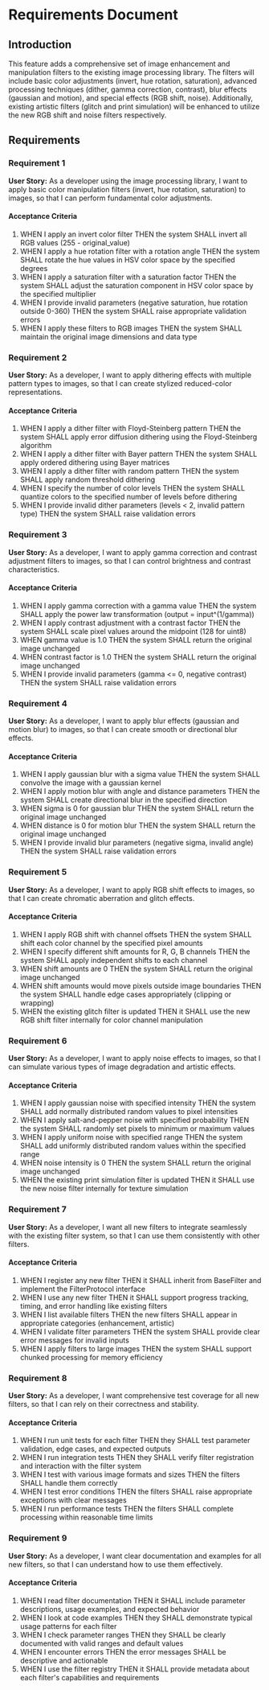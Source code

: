 # Requirements Document

## Introduction

This feature adds a comprehensive set of image enhancement and manipulation filters to the existing image processing library. The filters will include basic color adjustments (invert, hue rotation, saturation), advanced processing techniques (dither, gamma correction, contrast), blur effects (gaussian and motion), and special effects (RGB shift, noise). Additionally, existing artistic filters (glitch and print simulation) will be enhanced to utilize the new RGB shift and noise filters respectively.

## Requirements

### Requirement 1

**User Story:** As a developer using the image processing library, I want to apply basic color manipulation filters (invert, hue rotation, saturation) to images, so that I can perform fundamental color adjustments.

#### Acceptance Criteria

1. WHEN I apply an invert color filter THEN the system SHALL invert all RGB values (255 - original_value)
2. WHEN I apply a hue rotation filter with a rotation angle THEN the system SHALL rotate the hue values in HSV color space by the specified degrees
3. WHEN I apply a saturation filter with a saturation factor THEN the system SHALL adjust the saturation component in HSV color space by the specified multiplier
4. WHEN I provide invalid parameters (negative saturation, hue rotation outside 0-360) THEN the system SHALL raise appropriate validation errors
5. WHEN I apply these filters to RGB images THEN the system SHALL maintain the original image dimensions and data type

### Requirement 2

**User Story:** As a developer, I want to apply dithering effects with multiple pattern types to images, so that I can create stylized reduced-color representations.

#### Acceptance Criteria

1. WHEN I apply a dither filter with Floyd-Steinberg pattern THEN the system SHALL apply error diffusion dithering using the Floyd-Steinberg algorithm
2. WHEN I apply a dither filter with Bayer pattern THEN the system SHALL apply ordered dithering using Bayer matrices
3. WHEN I apply a dither filter with random pattern THEN the system SHALL apply random threshold dithering
4. WHEN I specify the number of color levels THEN the system SHALL quantize colors to the specified number of levels before dithering
5. WHEN I provide invalid dither parameters (levels < 2, invalid pattern type) THEN the system SHALL raise validation errors

### Requirement 3

**User Story:** As a developer, I want to apply gamma correction and contrast adjustment filters to images, so that I can control brightness and contrast characteristics.

#### Acceptance Criteria

1. WHEN I apply gamma correction with a gamma value THEN the system SHALL apply the power law transformation (output = input^(1/gamma))
2. WHEN I apply contrast adjustment with a contrast factor THEN the system SHALL scale pixel values around the midpoint (128 for uint8)
3. WHEN gamma value is 1.0 THEN the system SHALL return the original image unchanged
4. WHEN contrast factor is 1.0 THEN the system SHALL return the original image unchanged
5. WHEN I provide invalid parameters (gamma <= 0, negative contrast) THEN the system SHALL raise validation errors

### Requirement 4

**User Story:** As a developer, I want to apply blur effects (gaussian and motion blur) to images, so that I can create smooth or directional blur effects.

#### Acceptance Criteria

1. WHEN I apply gaussian blur with a sigma value THEN the system SHALL convolve the image with a gaussian kernel
2. WHEN I apply motion blur with angle and distance parameters THEN the system SHALL create directional blur in the specified direction
3. WHEN sigma is 0 for gaussian blur THEN the system SHALL return the original image unchanged
4. WHEN distance is 0 for motion blur THEN the system SHALL return the original image unchanged
5. WHEN I provide invalid blur parameters (negative sigma, invalid angle) THEN the system SHALL raise validation errors

### Requirement 5

**User Story:** As a developer, I want to apply RGB shift effects to images, so that I can create chromatic aberration and glitch effects.

#### Acceptance Criteria

1. WHEN I apply RGB shift with channel offsets THEN the system SHALL shift each color channel by the specified pixel amounts
2. WHEN I specify different shift amounts for R, G, B channels THEN the system SHALL apply independent shifts to each channel
3. WHEN shift amounts are 0 THEN the system SHALL return the original image unchanged
4. WHEN shift amounts would move pixels outside image boundaries THEN the system SHALL handle edge cases appropriately (clipping or wrapping)
5. WHEN the existing glitch filter is updated THEN it SHALL use the new RGB shift filter internally for color channel manipulation

### Requirement 6

**User Story:** As a developer, I want to apply noise effects to images, so that I can simulate various types of image degradation and artistic effects.

#### Acceptance Criteria

1. WHEN I apply gaussian noise with specified intensity THEN the system SHALL add normally distributed random values to pixel intensities
2. WHEN I apply salt-and-pepper noise with specified probability THEN the system SHALL randomly set pixels to minimum or maximum values
3. WHEN I apply uniform noise with specified range THEN the system SHALL add uniformly distributed random values within the specified range
4. WHEN noise intensity is 0 THEN the system SHALL return the original image unchanged
5. WHEN the existing print simulation filter is updated THEN it SHALL use the new noise filter internally for texture simulation

### Requirement 7

**User Story:** As a developer, I want all new filters to integrate seamlessly with the existing filter system, so that I can use them consistently with other filters.

#### Acceptance Criteria

1. WHEN I register any new filter THEN it SHALL inherit from BaseFilter and implement the FilterProtocol interface
2. WHEN I use any new filter THEN it SHALL support progress tracking, timing, and error handling like existing filters
3. WHEN I list available filters THEN the new filters SHALL appear in appropriate categories (enhancement, artistic)
4. WHEN I validate filter parameters THEN the system SHALL provide clear error messages for invalid inputs
5. WHEN I apply filters to large images THEN the system SHALL support chunked processing for memory efficiency

### Requirement 8

**User Story:** As a developer, I want comprehensive test coverage for all new filters, so that I can rely on their correctness and stability.

#### Acceptance Criteria

1. WHEN I run unit tests for each filter THEN they SHALL test parameter validation, edge cases, and expected outputs
2. WHEN I run integration tests THEN they SHALL verify filter registration and interaction with the filter system
3. WHEN I test with various image formats and sizes THEN the filters SHALL handle them correctly
4. WHEN I test error conditions THEN the filters SHALL raise appropriate exceptions with clear messages
5. WHEN I run performance tests THEN the filters SHALL complete processing within reasonable time limits

### Requirement 9

**User Story:** As a developer, I want clear documentation and examples for all new filters, so that I can understand how to use them effectively.

#### Acceptance Criteria

1. WHEN I read filter documentation THEN it SHALL include parameter descriptions, usage examples, and expected behavior
2. WHEN I look at code examples THEN they SHALL demonstrate typical usage patterns for each filter
3. WHEN I check parameter ranges THEN they SHALL be clearly documented with valid ranges and default values
4. WHEN I encounter errors THEN the error messages SHALL be descriptive and actionable
5. WHEN I use the filter registry THEN it SHALL provide metadata about each filter's capabilities and requirements
